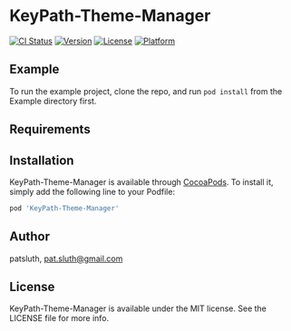 # KeyPath-Theme-Manager

[![CI Status](https://img.shields.io/travis/patsluth/KeyPath-Theme-Manager.svg?style=flat)](https://travis-ci.org/patsluth/KeyPath-Theme-Manager)
[![Version](https://img.shields.io/cocoapods/v/KeyPath-Theme-Manager.svg?style=flat)](https://cocoapods.org/pods/KeyPath-Theme-Manager)
[![License](https://img.shields.io/cocoapods/l/KeyPath-Theme-Manager.svg?style=flat)](https://cocoapods.org/pods/KeyPath-Theme-Manager)
[![Platform](https://img.shields.io/cocoapods/p/KeyPath-Theme-Manager.svg?style=flat)](https://cocoapods.org/pods/KeyPath-Theme-Manager)

## Example

To run the example project, clone the repo, and run `pod install` from the Example directory first.

## Requirements

## Installation

KeyPath-Theme-Manager is available through [CocoaPods](https://cocoapods.org). To install
it, simply add the following line to your Podfile:

```ruby
pod 'KeyPath-Theme-Manager'
```

## Author

patsluth, pat.sluth@gmail.com

## License

KeyPath-Theme-Manager is available under the MIT license. See the LICENSE file for more info.
